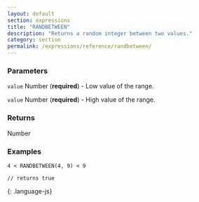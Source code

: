```yaml
---
layout: default
section: expressions
title: "RANDBETWEEN"
description: "Returns a random integer between two values."
category: section
permalink: /expressions/reference/randbetween/
---
```


### Parameters

`value` Number (__required__) - Low value of the range.

`value` Number (__required__) - High value of the range.

### Returns

Number

### Examples

~~~
4 < RANDBETWEEN(4, 9) < 9

// returns true
~~~
{: .language-js}